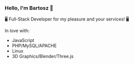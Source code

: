 ### Hello, I'm Bartosz 👋

🖥️ Full-Stack Developer for my pleasure and your services! 🖥️

In love with:

- JavaScript
- PHP/MySQL/APACHE
- Linux
- 3D Graphics/Blender/Three.js

